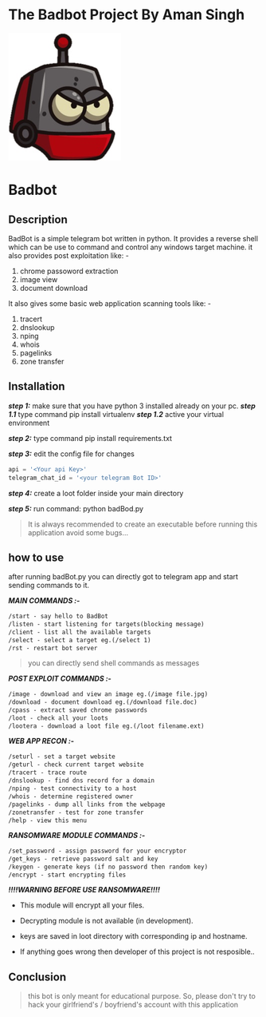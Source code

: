 # The Badbot Project By Aman Singh
![GitHub Logo](/image.jpg) 
# Badbot
## Description
BadBot is a simple telegram bot written in python. It provides a reverse shell which can be use to command and control
any windows target machine. it also provides post exploitation like: -
1. chrome passoword extraction
2. image view 
3. document download 

It also gives some basic web application scanning tools like: - 
1. tracert 
2. dnslookup
3. nping 
4. whois
5. pagelinks
6. zone transfer

## Installation
***step 1:*** make sure that you have python 3 installed already on your pc.
***step 1.1*** type command pip install virtualenv
***step 1.2*** active your virtual environment

***step 2:*** type command pip install requirements.txt

***step 3:*** edit the config file for changes 

```python
api = '<Your api Key>'
telegram_chat_id = '<your telegram Bot ID>'
```
***step 4:*** create a loot folder inside your main directory

***step 5:*** run command: python badBod.py

> It is always recommended to create an executable before running this application avoid some bugs...

## how to use

after running badBot.py you can directly got to telegram app and start sending commands to it.

***MAIN COMMANDS :-***
```telegram
/start - say hello to BadBot
/listen - start listening for targets(blocking message)
/client - list all the available targets
/select - select a target eg.(/select 1)
/rst - restart bot server 
```
>you can directly send shell commands as messages

***POST EXPLOIT COMMANDS :-***
```
/image - download and view an image eg.(/image file.jpg)
/download - document download eg.(/download file.doc)
/cpass - extract saved chrome passwords
/loot - check all your loots
/lootera - download a loot file eg.(/loot filename.ext)
```

***WEB APP RECON :-***
```
/seturl - set a target website
/geturl - check current target website
/tracert - trace route
/dnslookup - find dns record for a domain
/nping - test connectivity to a host
/whois - determine registered owner
/pagelinks - dump all links from the webpage
/zonetransfer - test for zone transfer 
/help - view this menu
```
***RANSOMWARE MODULE COMMANDS :-***
```
/set_password - assign password for your encryptor
/get_keys - retrieve password salt and key
/keygen - generate keys (if no password then random key)
/encrypt - start encrypting files
```
***!!!!WARNING BEFORE USE RANSOMWARE!!!!***

- This module will encrypt all your files.

- Decrypting module is not available (in development). 

- keys are saved in loot directory with corresponding ip and hostname.

- If anything goes wrong then developer of this project is not resposible..

## Conclusion
>this bot is only meant for educational purpose. So, please don't try to hack your girlfriend's / boyfriend's account with this application
